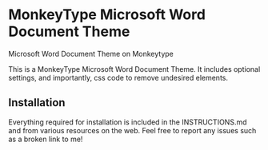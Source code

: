 # MonkeyType Microsoft Word Document Theme
Microsoft Word Document Theme on Monkeytype

This is a MonkeyType Microsoft Word Document Theme. 
It includes optional settings, and importantly, css code to remove undesired elements. 

## Installation
Everything required for installation is included in the INSTRUCTIONS.md and from various resources on the web. 
Feel free to report any issues such as a broken link to me!

